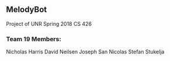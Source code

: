 ## MelodyBot

Project of UNR Spring 2018 CS 426

### Team 19 Members:

Nicholas Harris
David Neilsen
Joseph San Nicolas
Stefan Stukelja



